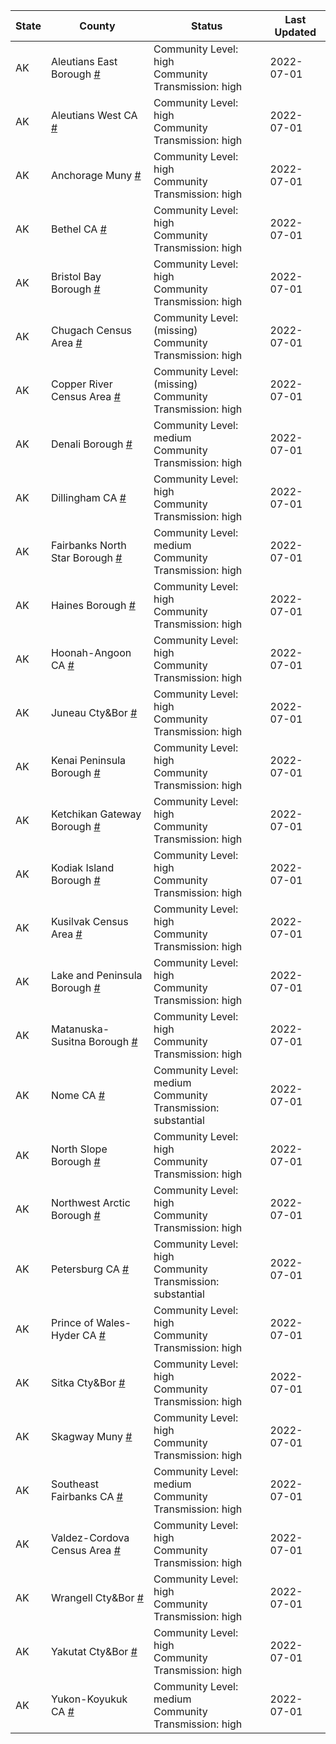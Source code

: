 State | County | Status | Last Updated
--- | --- | --- | --- 
AK | Aleutians East Borough <a href="#aleutians_east_borough">#</a> | <a name="aleutians_east_borough"></a>Community Level: high<br/>Community Transmission: high | 2022-07-01
AK | Aleutians West CA <a href="#aleutians_west_ca">#</a> | <a name="aleutians_west_ca"></a>Community Level: high<br/>Community Transmission: high | 2022-07-01
AK | Anchorage Muny <a href="#anchorage_muny">#</a> | <a name="anchorage_muny"></a>Community Level: high<br/>Community Transmission: high | 2022-07-01
AK | Bethel CA <a href="#bethel_ca">#</a> | <a name="bethel_ca"></a>Community Level: high<br/>Community Transmission: high | 2022-07-01
AK | Bristol Bay Borough <a href="#bristol_bay_borough">#</a> | <a name="bristol_bay_borough"></a>Community Level: high<br/>Community Transmission: high | 2022-07-01
AK | Chugach Census Area <a href="#chugach_census_area">#</a> | <a name="chugach_census_area"></a>Community Level: (missing)<br/>Community Transmission: high | 2022-07-01
AK | Copper River Census Area <a href="#copper_river_census_area">#</a> | <a name="copper_river_census_area"></a>Community Level: (missing)<br/>Community Transmission: high | 2022-07-01
AK | Denali Borough <a href="#denali_borough">#</a> | <a name="denali_borough"></a>Community Level: medium<br/>Community Transmission: high | 2022-07-01
AK | Dillingham CA <a href="#dillingham_ca">#</a> | <a name="dillingham_ca"></a>Community Level: high<br/>Community Transmission: high | 2022-07-01
AK | Fairbanks North Star Borough <a href="#fairbanks_north_star_borough">#</a> | <a name="fairbanks_north_star_borough"></a>Community Level: medium<br/>Community Transmission: high | 2022-07-01
AK | Haines Borough <a href="#haines_borough">#</a> | <a name="haines_borough"></a>Community Level: high<br/>Community Transmission: high | 2022-07-01
AK | Hoonah-Angoon CA <a href="#hoonah-angoon_ca">#</a> | <a name="hoonah-angoon_ca"></a>Community Level: high<br/>Community Transmission: high | 2022-07-01
AK | Juneau Cty&Bor <a href="#juneau_cty&bor">#</a> | <a name="juneau_cty&bor"></a>Community Level: high<br/>Community Transmission: high | 2022-07-01
AK | Kenai Peninsula Borough <a href="#kenai_peninsula_borough">#</a> | <a name="kenai_peninsula_borough"></a>Community Level: high<br/>Community Transmission: high | 2022-07-01
AK | Ketchikan Gateway Borough <a href="#ketchikan_gateway_borough">#</a> | <a name="ketchikan_gateway_borough"></a>Community Level: high<br/>Community Transmission: high | 2022-07-01
AK | Kodiak Island Borough <a href="#kodiak_island_borough">#</a> | <a name="kodiak_island_borough"></a>Community Level: high<br/>Community Transmission: high | 2022-07-01
AK | Kusilvak Census Area <a href="#kusilvak_census_area">#</a> | <a name="kusilvak_census_area"></a>Community Level: high<br/>Community Transmission: high | 2022-07-01
AK | Lake and Peninsula Borough <a href="#lake_and_peninsula_borough">#</a> | <a name="lake_and_peninsula_borough"></a>Community Level: high<br/>Community Transmission: high | 2022-07-01
AK | Matanuska-Susitna Borough <a href="#matanuska-susitna_borough">#</a> | <a name="matanuska-susitna_borough"></a>Community Level: high<br/>Community Transmission: high | 2022-07-01
AK | Nome CA <a href="#nome_ca">#</a> | <a name="nome_ca"></a>Community Level: medium<br/>Community Transmission: substantial | 2022-07-01
AK | North Slope Borough <a href="#north_slope_borough">#</a> | <a name="north_slope_borough"></a>Community Level: high<br/>Community Transmission: high | 2022-07-01
AK | Northwest Arctic Borough <a href="#northwest_arctic_borough">#</a> | <a name="northwest_arctic_borough"></a>Community Level: high<br/>Community Transmission: high | 2022-07-01
AK | Petersburg CA <a href="#petersburg_ca">#</a> | <a name="petersburg_ca"></a>Community Level: high<br/>Community Transmission: substantial | 2022-07-01
AK | Prince of Wales-Hyder CA <a href="#prince_of_wales-hyder_ca">#</a> | <a name="prince_of_wales-hyder_ca"></a>Community Level: high<br/>Community Transmission: high | 2022-07-01
AK | Sitka Cty&Bor <a href="#sitka_cty&bor">#</a> | <a name="sitka_cty&bor"></a>Community Level: high<br/>Community Transmission: high | 2022-07-01
AK | Skagway Muny <a href="#skagway_muny">#</a> | <a name="skagway_muny"></a>Community Level: high<br/>Community Transmission: high | 2022-07-01
AK | Southeast Fairbanks CA <a href="#southeast_fairbanks_ca">#</a> | <a name="southeast_fairbanks_ca"></a>Community Level: medium<br/>Community Transmission: high | 2022-07-01
AK | Valdez-Cordova Census Area <a href="#valdez-cordova_census_area">#</a> | <a name="valdez-cordova_census_area"></a>Community Level: high<br/>Community Transmission: high | 2022-07-01
AK | Wrangell Cty&Bor <a href="#wrangell_cty&bor">#</a> | <a name="wrangell_cty&bor"></a>Community Level: high<br/>Community Transmission: high | 2022-07-01
AK | Yakutat Cty&Bor <a href="#yakutat_cty&bor">#</a> | <a name="yakutat_cty&bor"></a>Community Level: high<br/>Community Transmission: high | 2022-07-01
AK | Yukon-Koyukuk CA <a href="#yukon-koyukuk_ca">#</a> | <a name="yukon-koyukuk_ca"></a>Community Level: medium<br/>Community Transmission: high | 2022-07-01

